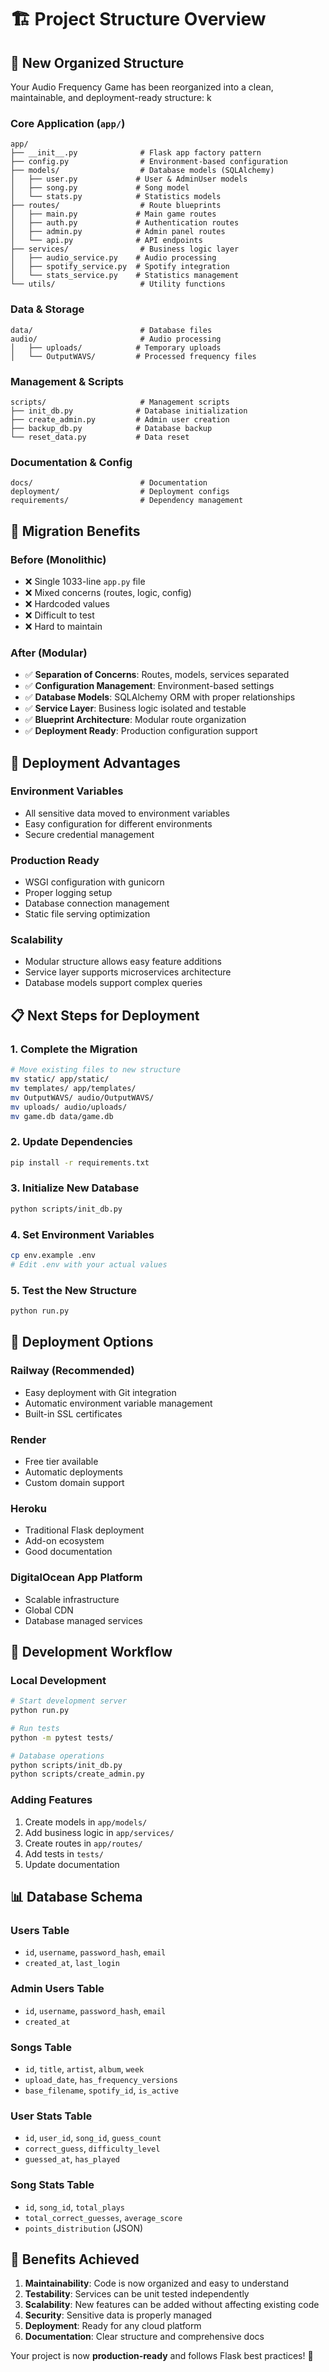 # 🏗️ Project Structure Overview

## 📁 **New Organized Structure**

Your Audio Frequency Game has been reorganized into a clean, maintainable, and deployment-ready structure:
k
### **Core Application (`app/`)**
```
app/
├── __init__.py              # Flask app factory pattern
├── config.py                # Environment-based configuration
├── models/                  # Database models (SQLAlchemy)
│   ├── user.py             # User & AdminUser models
│   ├── song.py             # Song model
│   └── stats.py            # Statistics models
├── routes/                  # Route blueprints
│   ├── main.py             # Main game routes
│   ├── auth.py             # Authentication routes
│   ├── admin.py            # Admin panel routes
│   └── api.py              # API endpoints
├── services/                # Business logic layer
│   ├── audio_service.py    # Audio processing
│   ├── spotify_service.py  # Spotify integration
│   └── stats_service.py    # Statistics management
└── utils/                   # Utility functions
```

### **Data & Storage**
```
data/                        # Database files
audio/                       # Audio processing
│   ├── uploads/            # Temporary uploads
│   └── OutputWAVS/         # Processed frequency files
```

### **Management & Scripts**
```
scripts/                     # Management scripts
├── init_db.py              # Database initialization
├── create_admin.py         # Admin user creation
├── backup_db.py            # Database backup
└── reset_data.py           # Data reset
```

### **Documentation & Config**
```
docs/                        # Documentation
deployment/                  # Deployment configs
requirements/                # Dependency management
```

## 🔄 **Migration Benefits**

### **Before (Monolithic)**
- ❌ Single 1033-line `app.py` file
- ❌ Mixed concerns (routes, logic, config)
- ❌ Hardcoded values
- ❌ Difficult to test
- ❌ Hard to maintain

### **After (Modular)**
- ✅ **Separation of Concerns**: Routes, models, services separated
- ✅ **Configuration Management**: Environment-based settings
- ✅ **Database Models**: SQLAlchemy ORM with proper relationships
- ✅ **Service Layer**: Business logic isolated and testable
- ✅ **Blueprint Architecture**: Modular route organization
- ✅ **Deployment Ready**: Production configuration support

## 🚀 **Deployment Advantages**

### **Environment Variables**
- All sensitive data moved to environment variables
- Easy configuration for different environments
- Secure credential management

### **Production Ready**
- WSGI configuration with gunicorn
- Proper logging setup
- Database connection management
- Static file serving optimization

### **Scalability**
- Modular structure allows easy feature additions
- Service layer supports microservices architecture
- Database models support complex queries

## 📋 **Next Steps for Deployment**

### **1. Complete the Migration**
```bash
# Move existing files to new structure
mv static/ app/static/
mv templates/ app/templates/
mv OutputWAVS/ audio/OutputWAVS/
mv uploads/ audio/uploads/
mv game.db data/game.db
```

### **2. Update Dependencies**
```bash
pip install -r requirements.txt
```

### **3. Initialize New Database**
```bash
python scripts/init_db.py
```

### **4. Set Environment Variables**
```bash
cp env.example .env
# Edit .env with your actual values
```

### **5. Test the New Structure**
```bash
python run.py
```

## 🎯 **Deployment Options**

### **Railway (Recommended)**
- Easy deployment with Git integration
- Automatic environment variable management
- Built-in SSL certificates

### **Render**
- Free tier available
- Automatic deployments
- Custom domain support

### **Heroku**
- Traditional Flask deployment
- Add-on ecosystem
- Good documentation

### **DigitalOcean App Platform**
- Scalable infrastructure
- Global CDN
- Database managed services

## 🔧 **Development Workflow**

### **Local Development**
```bash
# Start development server
python run.py

# Run tests
python -m pytest tests/

# Database operations
python scripts/init_db.py
python scripts/create_admin.py
```

### **Adding Features**
1. Create models in `app/models/`
2. Add business logic in `app/services/`
3. Create routes in `app/routes/`
4. Add tests in `tests/`
5. Update documentation

## 📊 **Database Schema**

### **Users Table**
- `id`, `username`, `password_hash`, `email`
- `created_at`, `last_login`

### **Admin Users Table**
- `id`, `username`, `password_hash`, `email`
- `created_at`

### **Songs Table**
- `id`, `title`, `artist`, `album`, `week`
- `upload_date`, `has_frequency_versions`
- `base_filename`, `spotify_id`, `is_active`

### **User Stats Table**
- `id`, `user_id`, `song_id`, `guess_count`
- `correct_guess`, `difficulty_level`
- `guessed_at`, `has_played`

### **Song Stats Table**
- `id`, `song_id`, `total_plays`
- `total_correct_guesses`, `average_score`
- `points_distribution` (JSON)

## 🎉 **Benefits Achieved**

1. **Maintainability**: Code is now organized and easy to understand
2. **Testability**: Services can be unit tested independently
3. **Scalability**: New features can be added without affecting existing code
4. **Security**: Sensitive data is properly managed
5. **Deployment**: Ready for any cloud platform
6. **Documentation**: Clear structure and comprehensive docs

Your project is now **production-ready** and follows Flask best practices! 🚀 